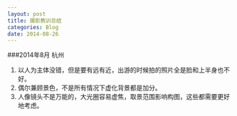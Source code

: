 ```yaml
---
layout: post
title: 摄影教训总结
categories: Blog
date: 2014-08-26
---
```


###2014年8月 杭州

1. 以人为主体没错，但是要有远有近，出游的时候拍的照片全是脸和上半身也不好。  
2. 偶尔兼顾景色，不是所有情况下虚化背景都是加分。  
3. 人像镜头不是万能的，大光圈容易虚焦，取景范围影响构图，这些都需要更好地考虑。
